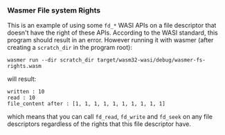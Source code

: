 ### Wasmer File system Rights
This is an example of using some `fd_*` WASI APIs on a file descriptor that doesn't have the right of these APIs. According to the WASI standard, this program should result in an error. However running it with wasmer (after creating a `scratch_dir` in the program root):

```
wasmer run --dir scratch_dir target/wasm32-wasi/debug/wasmer-fs-rights.wasm
```
will result:
```
written : 10
read : 10
file_content after : [1, 1, 1, 1, 1, 1, 1, 1, 1, 1]
```
which means that you can call `fd_read`, `fd_write` and `fd_seek` on any file descriptors regardless of the rights that this file descriptor have.
